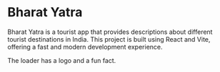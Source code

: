 

# Bharat Yatra

Bharat Yatra is a tourist app that provides descriptions about different tourist destinations in India. This project is built using React and Vite, offering a fast and modern development experience.

The loader has a logo and a fun fact.

